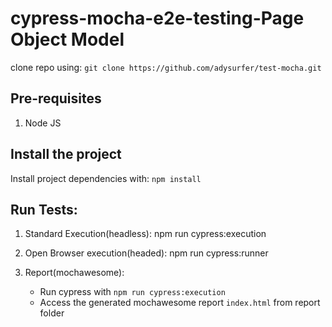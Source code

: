 # cypress-mocha-e2e-testing-Page Object Model
clone repo using: `git clone https://github.com/adysurfer/test-mocha.git`
## Pre-requisites

1. Node JS

## Install the project

Install project dependencies with: `npm install`

## Run Tests:

1. Standard Execution(headless): npm run cypress:execution
2. Open Browser execution(headed): npm run cypress:runner
3. Report(mochawesome):

   - Run cypress with `npm run cypress:execution`
   - Access the generated mochawesome report `index.html` from report folder
  
